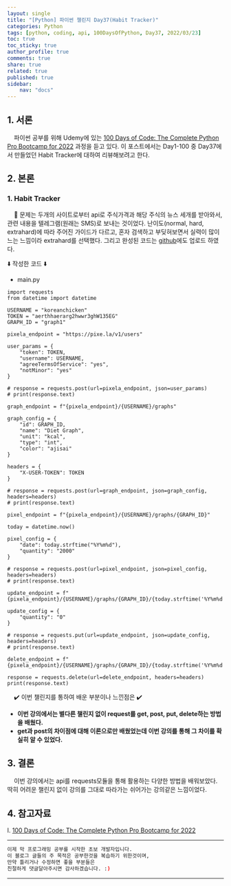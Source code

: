 ```yaml
---
layout: single
title: "[Python] 파이썬 챌린지 Day37(Habit Tracker)"
categories: Python
tags: [python, coding, api, 100DaysOfPython, Day37, 2022/03/23]
toc: true
toc_sticky: true
author_profile: true
comments: true
share: true
related: true
published: true
sidebar: 
    nav: "docs"
---
```


## 1. 서론  

&nbsp;&nbsp;&nbsp;&nbsp;파이썬 공부를 위해 Udemy에 있는 [100 Days of Code: The Complete Python Pro Bootcamp for 2022](https://www.udemy.com/course/100-days-of-code/) 과정을 듣고 있다. 이 포스트에서는 Day1-100 중 Day37에서 만들었던 Habit Tracker에 대하여 리뷰해보려고 한다.

## 2. 본론  

### 1. Habit Tracker  

&nbsp;&nbsp;&nbsp;&nbsp;🤔 문제는 두개의 사이트로부터 api로 주식가격과 해당 주식의 뉴스 세개를 받아와서, 관련 내용을 텔레그램(원래는 SMS)로 보내는 것이었다. 난이도(normal, hard, extrahard)에 따라 주어진 가이드가 다르고, 혼자 검색하고 부딪혀보면서 실력이 많이 느는 느낌이라 extrahard를 선택했다. 그리고 완성된 코드는 [github](https://github.com/slowkoding/The-Complete-Python-Pro-Bootcamp-for-2022/tree/main/day37(habit_tracker))에도 업로드 하였다.     

⬇️ 작성한 코드 ⬇️  

- main.py

```
import requests
from datetime import datetime

USERNAME = "koreanchicken"
TOKEN = "aerthhaerarg2hwwr3ghW135EG"
GRAPH_ID = "graph1"

pixela_endpoint = "https://pixe.la/v1/users"

user_params = {
    "token": TOKEN,
    "username": USERNAME,
    "agreeTermsOfService": "yes",
    "notMinor": "yes"
}

# response = requests.post(url=pixela_endpoint, json=user_params)
# print(response.text)

graph_endpoint = f"{pixela_endpoint}/{USERNAME}/graphs"

graph_config = {
    "id": GRAPH_ID,
    "name": "Diet Graph",
    "unit": "kcal",
    "type": "int",
    "color": "ajisai"    
}

headers = {
    "X-USER-TOKEN": TOKEN
}

# response = requests.post(url=graph_endpoint, json=graph_config, headers=headers)
# print(response.text)

pixel_endpoint = f"{pixela_endpoint}/{USERNAME}/graphs/{GRAPH_ID}"

today = datetime.now()

pixel_config = {
    "date": today.strftime("%Y%m%d"),
    "quantity": "2000"
}

# response = requests.post(url=pixel_endpoint, json=pixel_config, headers=headers)
# print(response.text)

update_endpoint = f"{pixela_endpoint}/{USERNAME}/graphs/{GRAPH_ID}/{today.strftime('%Y%m%d')}"

update_config = {
    "quantity": "0"
}

# response = requests.put(url=update_endpoint, json=update_config, headers=headers)
# print(response.text)

delete_endpoint = f"{pixela_endpoint}/{USERNAME}/graphs/{GRAPH_ID}/{today.strftime('%Y%m%d')}"

response = requests.delete(url=delete_endpoint, headers=headers)
print(response.text)
```  


&nbsp;&nbsp;&nbsp;&nbsp;✔️ 이번 챌린지를 통하여 배운 부분이나 느낀점은 ✔️
- <b>이번 강의에서는 별다른 챌린지 없이 request를 get, post, put, delete하는 방법을 배웠다.</b>
- <b>get과 post의 차이점에 대해 이론으로만 배웠었는데 이번 강의를 통해 그 차이를 확실히 알 수 있었다.</b>

## 3. 결론  

&nbsp;&nbsp;&nbsp;&nbsp;이번 강의에서는 api를 requests모듈을 통해 활용하는 다양한 방법을 배워보았다. 딱히 어려운 챌린지 없이 강의를 그대로 따라가는 쉬어가는 강의같은 느낌이었다.  

## 4. 참고자료  

Ⅰ. [100 Days of Code: The Complete Python Pro Bootcamp for 2022](https://www.udemy.com/course/100-days-of-code/)

---

```bash
이제 막 프로그래밍 공부를 시작한 초보 개발자입니다.
이 블로그 글들의 주 목적은 공부한것을 복습하기 위한것이며, 
만약 틀리거나 수정하면 좋을 부분들은
친절하게 댓글달아주시면 감사하겠습니다. :)
```

---